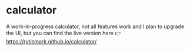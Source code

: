 # calculator

A work-in-progress calculator, not all features work and I plan to upgrade the UI, but you can find the live version here 👉 https://rytismark.github.io/calculator/
